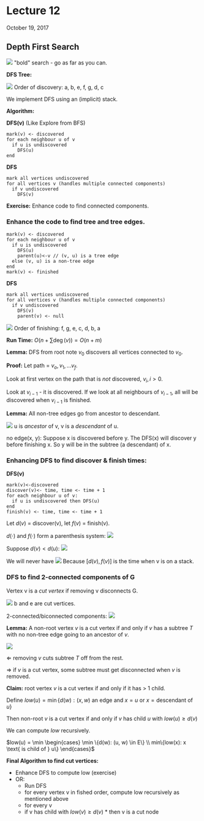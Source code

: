 # Lecture 12

October 19, 2017

## Depth First Search

![](/images/lectures/CS341/12-1.png) "bold" search - go as far as you can.

**DFS Tree:**

![](/images/lectures/CS341/12-2.png) Order of discovery: a, b, e, f, g, d, c

We implement DFS using an (implicit) stack.

**Algorithm:**

**DFS(v)** (Like Explore from BFS)

```none
mark(v) <- discovered
for each neighbour u of v
  if u is undiscovered
    DFS(u)
end
```

**DFS**

```none
mark all vertices undiscovered
for all vertices v (handles multiple connected components)
  if v undiscovered
    DFS(v)
```

**Exercise:** Enhance code to find connected components.

### Enhance the code to find tree and tree edges.

```none
mark(v) <- discovered
for each neighbour u of v
  if u is undiscovered
    DFS(u)
    parent(u)<-v // (v, u) is a tree edge
  else (v, u) is a non-tree edge
end
mark(v) <- finished
```

**DFS**

```none
mark all vertices undiscovered
for all vertices v (handles multiple connected components)
  if v undiscovered
    DFS(v)
    parent(v) <- null
```

![](/images/lectures/CS341/12-3.png) Order of finishing: f, g, e, c, d, b, a

**Run Time:** $O(n + \sum \deg(v)) = O(n+m)$

**Lemma:** DFS from root note $v_0$ discovers all vertices connected to $v_0$.

**Proof:** Let path = $v_o, v_1, ... v_f$.

Look at first vertex on the path that is _not_ discovered, $v_i, i > 0$.

Look at $v_{i-1}$ - it is discovered. If we look at all neighbours of $v_{i-1}$, all will be discovered when $v_{i-1}$ is finished.

**Lemma:** All non-tree edges go from ancestor to descendant.

![](/images/lectures/CS341/12-4.png) u is _ancestor_ of v, v is a _descendant_ of u.

no edge(x, y): Suppose x is discovered before y. The DFS(x) will discover y before finishing x. So y will be in the subtree (a descendant) of x.

### Enhancing DFS to find discover & finish times:

**DFS(v)**

```none
mark(v)<-discovered
discover(v)<- time, time <- time + 1
for each neighbour u of v:
  if u is undiscovered then DFS(u)
end
finish(v) <- time, time <- time + 1
```

Let $d(v)$ = discover(v), let $f(v)$ = finish(v).

$d(\cdot)$ and $f(\cdot)$ form a parenthesis system:
![](/images/lectures/CS341/12-5.png)

Suppose $d(v) < d(u)$:
![](/images/lectures/CS341/12-6.png)

We will never have
![](/images/lectures/CS341/12-7.png)
Because $[d(v), f(v)]$ is the time when v is on a stack.

### DFS to find 2-connected components of G

Vertex v is a _cut vertex_ if removing v disconnects G.

![](/images/lectures/CS341/12-8.png) b and e are cut vertices.

2-connected/biconnected components: ![](/images/lectures/CS341/12-9.png)

**Lemma:** A non-root vertex $v$ is a cut vertex if and only if $v$ has a subtree $T$ with no non-tree edge going to an ancestor of $v$.

![](/images/lectures/CS341/12-10.png)

$\Leftarrow$ removing $v$ cuts subtree $T$ off from the rest.

$\Rightarrow$ if $v$ is a cut vertex, some subtree must get disconnected when $v$ is removed.

**Claim:** root vertex $v$ is a cut vertex if and only if it has > 1 child.

Define $low(u) = \min\{d(w): (x, w) \text{ an edge and } x = u \text{ or } x = \text{descendant of }u\}$

Then non-root $v$ is a cut vertex if and only if $v$ has child $u$ with $low(u) \geq d(v)$

We can compute $low$ recursively.

$low(u) = \min \begin{cases} \min \{d(w): (u, w) \in E\} \\ min\{low(x): x \text{ is child of } u\} \end{cases}$

**Final Algorithm to find cut vertices:**

- Enhance DFS to compute low (exercise)
- OR:
  - Run DFS
  - for every vertex v in fished order, compute low recursively as mentioned above
  - for every v
  - if v has child with $low(v) \geq d(v)$ \* then v is a cut node
